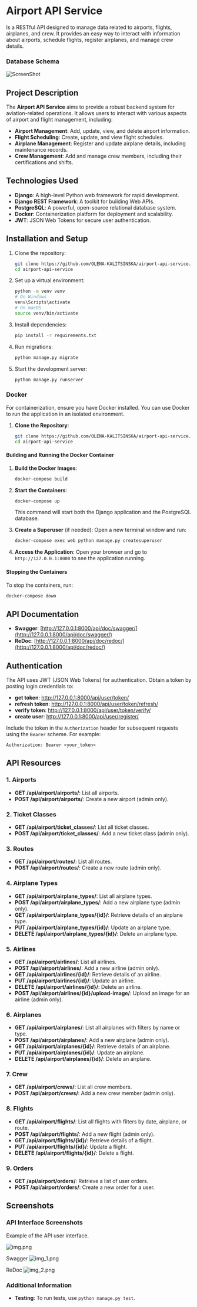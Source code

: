 # Airport API Service


Is a RESTful API designed to manage data related to airports, flights, airplanes, and crew. It provides an easy way to interact with information about airports, schedule flights, register airplanes, and manage crew details.
### Database Schema
![ScreenShot](/airport_schema.png)

## Project Description

The **Airport API Service** aims to provide a robust backend system for aviation-related operations. It allows users to interact with various aspects of airport and flight management, including:

- **Airport Management**: Add, update, view, and delete airport information.
- **Flight Scheduling**: Create, update, and view flight schedules.
- **Airplane Management**: Register and update airplane details, including maintenance records.
- **Crew Management**: Add and manage crew members, including their certifications and shifts.

## Technologies Used

- **Django**: A high-level Python web framework for rapid development.
- **Django REST Framework**: A toolkit for building Web APIs.
- **PostgreSQL**: A powerful, open-source relational database system.
- **Docker**: Containerization platform for deployment and scalability.
- **JWT**: JSON Web Tokens for secure user authentication.

## Installation and Setup
1. Clone the repository:
    ```bash
    git clone https://github.com/OLENA-KALITSINSKA/airport-api-service.git
    cd airport-api-service
    ```
2. Set up a virtual environment:
    ```bash
    python -m venv venv
    # On Windows
    venv\Scripts\activate
    # On macOS
    source venv/bin/activate
    ```
3. Install dependencies:
    ```bash
    pip install -r requirements.txt
    ```
4. Run migrations:
    ```bash
    python manage.py migrate
    ```
5. Start the development server:
    ```bash
    python manage.py runserver
    ```

### Docker
For containerization, ensure you have Docker installed. You can use Docker to run the application in an isolated environment.

1. **Clone the Repository**:
    ```bash
    git clone https://github.com/OLENA-KALITSINSKA/airport-api-service.git
    cd airport-api-service
    ```

#### Building and Running the Docker Container

1. **Build the Docker Images**:
    ```bash
    docker-compose build
    ```

2. **Start the Containers**:
    ```bash
    docker-compose up
    ```

   This command will start both the Django application and the PostgreSQL database.

3. **Create a Superuser** (if needed):
   Open a new terminal window and run:
    ```bash
    docker-compose exec web python manage.py createsuperuser
    ```

4. **Access the Application**:
   Open your browser and go to `http://127.0.0.1:8000` to see the application running.

#### Stopping the Containers

To stop the containers, run:
```bash
docker-compose down
```

## API Documentation
- **Swagger**: [http://127.0.0.1:8000/api/doc/swagger/](http://127.0.0.1:8000/api/doc/swagger/)
- **ReDoc**: [http://127.0.0.1:8000/api/doc/redoc/](http://127.0.0.1:8000/api/doc/redoc/)

## Authentication

The API uses JWT (JSON Web Tokens) for authentication. Obtain a token by posting login credentials to:

- **get token**: http://127.0.0.1:8000/api/user/token/
- **refresh token**: http://127.0.0.1:8000/api/user/token/refresh/
- **verify token**: http://127.0.0.1:8000/api/user/token/verify/
- **create user**: http://127.0.0.1:8000/api/user/register/

Include the token in the `Authorization` header for subsequent requests using the `Bearer` scheme. For example:

`Authorization: Bearer <your_token>`

## API Resources

### 1. **Airports**
- **GET /api/airport/airports/**: List all airports.
- **POST /api/airport/airports/**: Create a new airport (admin only).

### 2. **Ticket Classes**
- **GET /api/airport/ticket_classes/**: List all ticket classes.
- **POST /api/airport/ticket_classes/**: Add a new ticket class (admin only).

### 3. **Routes**
- **GET /api/airport/routes/**: List all routes.
- **POST /api/airport/routes/**: Create a new route (admin only).

### 4. **Airplane Types**
- **GET /api/airport/airplane_types/**: List all airplane types.
- **POST /api/airport/airplane_types/**: Add a new airplane type (admin only).
- **GET /api/airport/airplane_types/{id}/**: Retrieve details of an airplane type.
- **PUT /api/airport/airplane_types/{id}/**: Update an airplane type.
- **DELETE /api/airport/airplane_types/{id}/**: Delete an airplane type.

### 5. **Airlines**
- **GET /api/airport/airlines/**: List all airlines.
- **POST /api/airport/airlines/**: Add a new airline (admin only).
- **GET /api/airport/airlines/{id}/**: Retrieve details of an airline.
- **PUT /api/airport/airlines/{id}/**: Update an airline.
- **DELETE /api/airport/airlines/{id}/**: Delete an airline.
- **POST /api/airport/airlines/{id}/upload-image/**: Upload an image for an airline (admin only).

### 6. **Airplanes**
- **GET /api/airport/airplanes/**: List all airplanes with filters by name or type.
- **POST /api/airport/airplanes/**: Add a new airplane (admin only).
- **GET /api/airport/airplanes/{id}/**: Retrieve details of an airplane.
- **PUT /api/airport/airplanes/{id}/**: Update an airplane.
- **DELETE /api/airport/airplanes/{id}/**: Delete an airplane.

### 7. **Crew**
- **GET /api/airport/crews/**: List all crew members.
- **POST /api/airport/crews/**: Add a new crew member (admin only).

### 8. **Flights**
- **GET /api/airport/flights/**: List all flights with filters by date, airplane, or route.
- **POST /api/airport/flights/**: Add a new flight (admin only).
- **GET /api/airport/flights/{id}/**: Retrieve details of a flight.
- **PUT /api/airport/flights/{id}/**: Update a flight.
- **DELETE /api/airport/flights/{id}/**: Delete a flight.

### 9. **Orders**
- **GET /api/airport/orders/**: Retrieve a list of user orders.
- **POST /api/airport/orders/**: Create a new order for a user.

## Screenshots

### API Interface Screenshots

Example of the API user interface.

![img.png](django_rest.png)

Swagger
![img_1.png](swagger.png)

ReDoc
![img_2.png](redoc.png)
### Additional Information

- **Testing**: To run tests, use `python manage.py test`.